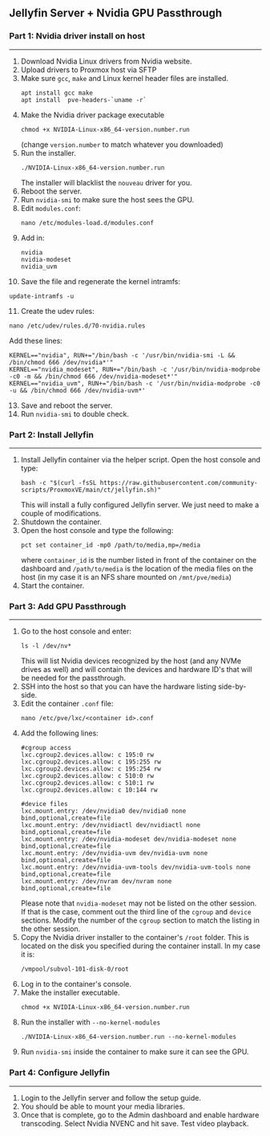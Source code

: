 ## Jellyfin Server + Nvidia GPU Passthrough

### Part 1: Nvidia driver install on host
----------
1. Download Nvidia Linux drivers from Nvidia website.
2. Upload drivers to Proxmox host via SFTP
3. Make sure `gcc`, `make` and Linux kernel header files are installed.
   ```
   apt install gcc make
   apt install  pve-headers-`uname -r`
   ```
4. Make the Nvidia driver package executable
   ```
   chmod +x NVIDIA-Linux-x86_64-version.number.run
   ```
   (change `version.number` to match whatever you downloaded)
5. Run the installer.
   ```
   ./NVIDIA-Linux-x86_64-version.number.run
   ```
   The installer will blacklist the `nouveau` driver for you.
6. Reboot the server.
7. Run `nvidia-smi` to make sure the host sees the GPU.
8. Edit `modules.conf`:
   ```
   nano /etc/modules-load.d/modules.conf
   ```
9. Add in:
   ```
   nvidia
   nvidia-modeset
   nvidia_uvm
   ```
10. Save the file and regenerate the kernel intramfs:
   ```
   update-intramfs -u
   ```
11. Create the udev rules:
   ```
   nano /etc/udev/rules.d/70-nvidia.rules
   ```
   Add these lines:
   ```
   KERNEL=="nvidia", RUN+="/bin/bash -c '/usr/bin/nvidia-smi -L && /bin/chmod 666 /dev/nvidia*'"
   KERNEL=="nvidia_modeset", RUN+="/bin/bash -c '/usr/bin/nvidia-modprobe -c0 -m && /bin/chmod 666 /dev/nvidia-modeset*'"
   KERNEL=="nvidia_uvm", RUN+="/bin/bash -c '/usr/bin/nvidia-modprobe -c0 -u && /bin/chmod 666 /dev/nvidia-uvm*'
   ```
13. Save and reboot the server.
14. Run `nvidia-smi` to double check.

### Part 2: Install Jellyfin
----------
1. Install Jellyfin container via the helper script. Open the host console and type:
   ```
   bash -c "$(curl -fsSL https://raw.githubusercontent.com/community-scripts/ProxmoxVE/main/ct/jellyfin.sh)"
   ```
   This will install a fully configured Jellyfin server. We just need to make a couple of modifications.
2. Shutdown the container.
3. Open the host console and type the following:
   ```
   pct set container_id -mp0 /path/to/media,mp=/media
   ```
   where `container_id` is the number listed in front of the container on the dashboard
   and `/path/to/media` is the location of the media files on the host (in my case it is an NFS share mounted on `/mnt/pve/media`)
4. Start the container.

### Part 3: Add GPU Passthrough
----------
1. Go to the host console and enter:
   ```
   ls -l /dev/nv*
   ```
   This will list Nvidia devices recognized by the host (and any NVMe drives as well) and will contain the devices and hardware ID's that will be needed for the passthrough.
2. SSH into the host so that you can have the hardware listing side-by-side.
3. Edit the container `.conf` file:
   ```
   nano /etc/pve/lxc/<container id>.conf
   ```
4. Add the following lines:
   ```
   #cgroup access
   lxc.cgroup2.devices.allow: c 195:0 rw
   lxc.cgroup2.devices.allow: c 195:255 rw
   lxc.cgroup2.devices.allow: c 195:254 rw
   lxc.cgroup2.devices.allow: c 510:0 rw
   lxc.cgroup2.devices.allow: c 510:1 rw
   lxc.cgroup2.devices.allow: c 10:144 rw

   #device files   
   lxc.mount.entry: /dev/nvidia0 dev/nvidia0 none bind,optional,create=file
   lxc.mount.entry: /dev/nvidiactl dev/nvidiactl none bind,optional,create=file
   lxc.mount.entry: /dev/nvidia-modeset dev/nvidia-modeset none bind,optional,create=file
   lxc.mount.entry: /dev/nvidia-uvm dev/nvidia-uvm none bind,optional,create=file
   lxc.mount.entry: /dev/nvidia-uvm-tools dev/nvidia-uvm-tools none bind,optional,create=file
   lxc.mount.entry: /dev/nvram dev/nvram none bind,optional,create=file
   ```
   Please note that `nvidia-modeset` may not be listed on the other session. If that is the case, comment out the third line of the `cgroup` and `device` sections. Modify the number of the `cgroup` section to match the listing in the other session.
5. Copy the Nvidia driver installer to the container's `/root` folder. This is located on the disk you specified during the container install. In my case it is:
   ```   
   /vmpool/subvol-101-disk-0/root
   ```
6. Log in to the container's console.   
7. Make the installer executable.
   ```
   chmod +x NVIDIA-Linux-x86_64-version.number.run
   ```
8. Run the installer with `--no-kernel-modules`
   ```
   ./NVIDIA-Linux-x86_64-version.number.run --no-kernel-modules
   ```
9. Run `nvidia-smi` inside the container to make sure it can see the GPU.

### Part 4: Configure Jellyfin
----------
1. Login to the Jellyfin server and follow the setup guide.
2. You should be able to mount your media libraries.
3. Once that is complete, go to the Admin dashboard and enable hardware transcoding. Select Nvidia NVENC and hit save. Test video playback.
